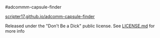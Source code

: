 #adcommm-capsule-finder

[scripter17.github.io/adcomm-capsule-finder](https://scripter17.github.io/adcomm-capsule-finder)

Released under the "Don't Be a Dick" public license. See [LICENSE.md](LICENSE.md) for more info